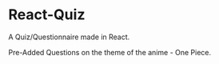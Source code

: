 # React-Quiz
A Quiz/Questionnaire made in React.

Pre-Added Questions on the theme of the anime - One Piece.
